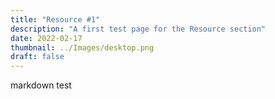 ```yaml
---
title: "Resource #1"
description: "A first test page for the Resource section"
date: 2022-02-17
thumbnail: ../Images/desktop.png
draft: false
---
```


markdown test
